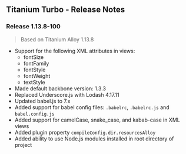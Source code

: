 ## Titanium Turbo - Release Notes


### Release 1.13.8-100

> Based on Titanium Alloy 1.13.8

- Support for the following XML attributes in views:
  - fontSize
  - fontFamily
  - fontStyle
  - fontWeight
  - textStyle
- Made default backbone version: 1.3.3
- Replaced Underscore.js with Lodash 4.17.11
- Updated babel.js to 7.x
- Added support for babel config files:  `.babelrc`, `.babelrc.js` and `babel.config.js`
- Added support for camelCase, snake_case, and kabab-case in XML views
- Added plugin property `compileConfig.dir.resourcesAlloy`
- Added ability to use Node.js modules installed in root directory of project